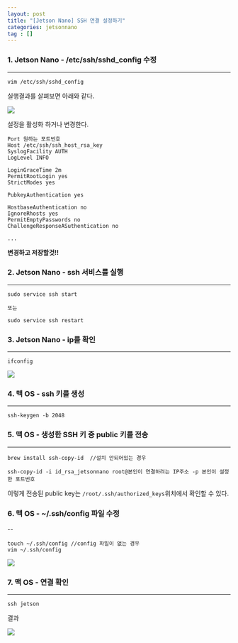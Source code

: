 ```yaml
---
layout: post
title: "[Jetson Nano] SSH 연결 설정하기"
categories: jetsonnano
tag : []
---
```


### 1. Jetson Nano - /etc/ssh/sshd_config 수정
---
```
vim /etc/ssh/sshd_config
```

실행결과를 살펴보면 아래와 같다.  

![](https://krispediadot.github.io/assets/images/jetsonnano_ssh_1.jpg)

설정을 활성화 하거나 변경한다.  

```
Port 원하는 포트번호 
Host /etc/ssh/ssh_host_rsa_key
SyslogFacility AUTH
LogLevel INFO

LoginGraceTime 2m
PermitRootLogin yes
StrictModes yes

PubkeyAuthentication yes

HostbaseAuthentication no
IgnoreRhosts yes
PermitEmptyPasswords no
ChallengeResponseASuthentication no

...
```

**변경하고 저장할것!!**  

### 2. Jetson Nano - ssh 서비스를 실행
---
```
sudo service ssh start 

또는 

sudo service ssh restart
```

### 3. Jetson Nano - ip를 확인
---
```
ifconfig
```

![](https://krispediadot.github.io/assets/images/jetsonnano_ssh_2.jpg)

### 4. 맥 OS - ssh 키를 생성
---
```
ssh-keygen -b 2048
```

### 5. 맥 OS - 생성한 SSH 키 중 public 키를 전송
---
```
brew install ssh-copy-id  //설치 안되어있는 경우 

ssh-copy-id -i id_rsa_jetsonnano root@본인이 연결하려는 IP주소 -p 본인이 설정한 포트번호
```

이렇게 전송된 public key는 `/root/.ssh/authorized_keys`위치에서 확인할 수 있다.  

### 6. 맥 OS - ~/.ssh/config 파일 수정
--
```
touch ~/.ssh/config //config 파일이 없는 경우 
vim ~/.ssh/config
```

![](https://krispediadot.github.io/assets/images/jetsonnano_ssh_3.jpg)

### 7. 맥 OS - 연결 확인 
---
```
ssh jetson
```

결과  

![](https://krispediadot.github.io/assets/images/jetsonnano_ssh_4.jpg)